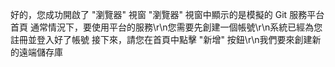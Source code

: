 好的，您成功開啟了 "瀏覽器" 視窗
"瀏覽器" 視窗中顯示的是模擬的 Git 服務平台首頁
通常情況下，要使用平台的服務\r\n您需要先創建一個帳號\r\n系統已經為您註冊並登入好了帳號
接下來，請您在首頁中點擊 "新增" 按鈕\r\n我們要來創建新的遠端儲存庫